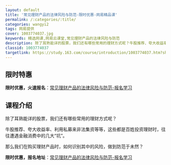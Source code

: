 ```yaml
---
layout: default
title: '常见理财产品的法律风险与防范-限时优惠-网易精品课'
permalink: /:categories/:title/
categories: wangyi2
tags: 网易提供
cover: 1003774037.jpg
keywords: 精选网课,网易云课堂,常见理财产品的法律风险与防范
description: 除了耳熟能详的股票，我们还有哪些常用的理财方式呢？牛股推荐、夸大收益率、利用私募来非法集资等等，这些都是百姓投资理财时，
classid: 1003774037
targetlink: https://study.163.com/course/introduction/1003774037.htm?share=1&shareId=1025206652&utm_campaign=share&utm_medium=iphoneShare&utm_source=&utm_u=1025206652
---
```


## 限时特惠

**限时优惠，火速报名**：[常见理财产品的法律风险与防范-报名学习](https://study.163.com/course/introduction/1003774037.htm?share=1&shareId=1025206652&utm_campaign=share&utm_medium=iphoneShare&utm_source=&utm_u=1025206652)

## 课程介绍

除了耳熟能详的股票，我们还有哪些常用的理财方式呢？

牛股推荐、夸大收益率、利用私募来非法集资等等，这些都是百姓投资理财时，往往遭遇金融消费中的几大“坑”。

那么我们在购买理财产品时，如何识别其中的风险，做到防范于未然？

**限时优惠，报名地址**：[常见理财产品的法律风险与防范-报名学习](https://study.163.com/course/introduction/1003774037.htm?share=1&shareId=1025206652&utm_campaign=share&utm_medium=iphoneShare&utm_source=&utm_u=1025206652)

